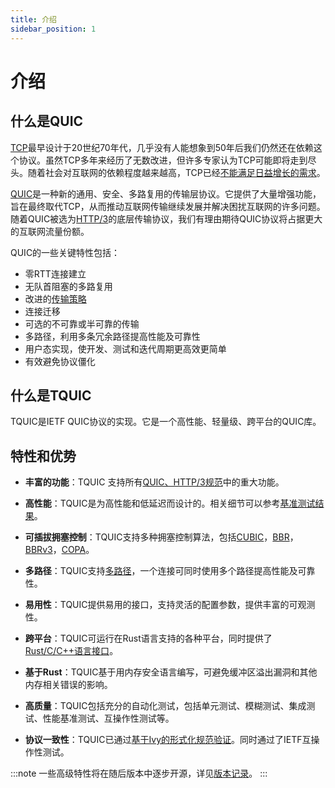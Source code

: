 ```yaml
---
title: 介绍
sidebar_position: 1
---
```


# 介绍

## 什么是QUIC

[TCP](https://en.wikipedia.org/wiki/Transmission_Control_Protocol#Historical_origin)最早设计于20世纪70年代，几乎没有人能想象到50年后我们仍然还在依赖这个协议。虽然TCP多年来经历了无数改进，但许多专家认为TCP可能即将走到尽头。随着社会对互联网的依赖程度越来越高，TCP已经[不能满足日益增长的需求](https://dl.acm.org/doi/10.1145/3098822.3098842)。

[QUIC](https://datatracker.ietf.org/doc/html/rfc9000)是一种新的通用、安全、多路复用的传输层协议。它提供了大量增强功能，旨在最终取代TCP，从而推动互联网传输继续发展并解决困扰互联网的许多问题。随着QUIC被选为[HTTP/3](https://datatracker.ietf.org/doc/html/rfc9114)的底层传输协议，我们有理由期待QUIC协议将占据更大的互联网流量份额。

QUIC的一些关键特性包括：
* 零RTT连接建立 
* 无队首阻塞的多路复用 
* 改进的[传输策略](https://datatracker.ietf.org/doc/html/rfc9002#name-relevant-differences-betwee)
* 连接迁移 
* 可选的不可靠或半可靠的传输
* 多路径，利用多条冗余路径提高性能及可靠性
* 用户态实现，使开发、测试和迭代周期更高效更简单
* 有效避免协议僵化


## 什么是TQUIC

TQUIC是IETF QUIC协议的实现。它是一个高性能、轻量级、跨平台的QUIC库。


## 特性和优势

* **丰富的功能**：TQUIC 支持所有[QUIC、HTTP/3规范](https://quicwg.org/)中的重大功能。

* **高性能**：TQUIC是为高性能和低延迟而设计的。相关细节可以参考[基准测试结果](further_readings/benchmark/)。

* **可插拔拥塞控制**：TQUIC支持多种拥塞控制算法，包括[CUBIC](https://datatracker.ietf.org/doc/html/rfc8312)，[BBR](https://dl.acm.org/doi/pdf/10.1145/3009824)，[BBRv3](https://datatracker.ietf.org/meeting/117/materials/slides-117-ccwg-bbrv3-algorithm-bug-fixes-and-public-internet-deployment-00)，[COPA](https://www.usenix.org/conference/nsdi18/presentation/arun)。

* **多路径**：TQUIC支持[多路径](https://datatracker.ietf.org/doc/html/draft-ietf-quic-multipath)，一个连接可同时使用多个路径提高性能及可靠性。

* **易用性**：TQUIC提供易用的接口，支持灵活的配置参数，提供丰富的可观测性。

* **跨平台**：TQUIC可运行在Rust语言支持的各种平台，同时提供了[Rust/C/C++语言接口](category/api-reference/)。

* **基于Rust**：TQUIC基于用内存安全语言编写，可避免缓冲区溢出漏洞和其他内存相关错误的影响。

* **高质量**：TQUIC包括充分的自动化测试，包括单元测试、模糊测试、集成测试、性能基准测试、互操作性测试等。

* **协议一致性**：TQUIC已通过[基于Ivy的形式化规范验证](further_readings/conformance/)。同时通过了IETF互操作性测试。

:::note
一些高级特性将在随后版本中逐步开源，详见[版本记录](https://github.com/tencent/tquic/releases)。
:::
